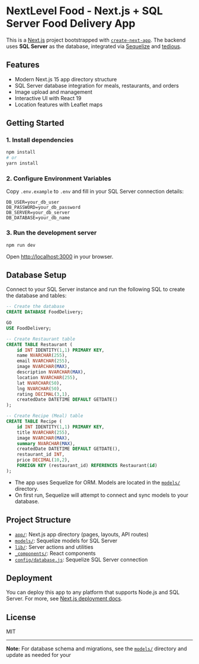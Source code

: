 # NextLevel Food  - Next.js + SQL Server Food Delivery App

This is a [Next.js](https://nextjs.org) project bootstrapped with [`create-next-app`](https://nextjs.org/docs/app/api-reference/cli/create-next-app). The backend uses **SQL Server** as the database, integrated via [Sequelize](https://sequelize.org/) and [tedious](https://www.npmjs.com/package/tedious).

## Features

- Modern Next.js 15 app directory structure
- SQL Server database integration for meals, restaurants, and orders
- Image upload and management
- Interactive UI with React 19
- Location features with Leaflet maps

## Getting Started

### 1. Install dependencies

```bash
npm install
# or
yarn install
```

### 2. Configure Environment Variables

Copy `.env.example` to `.env` and fill in your SQL Server connection details:

```
DB_USER=your_db_user
DB_PASSWORD=your_db_password
DB_SERVER=your_db_server
DB_DATABASE=your_db_name
```

### 3. Run the development server

```bash
npm run dev
```

Open [http://localhost:3000](http://localhost:3000) in your browser.

## Database Setup

Connect to your SQL Server instance and run the following SQL to create the database and tables:

```sql
-- Create the database
CREATE DATABASE FoodDelivery;

GO
USE FoodDelivery;

-- Create Restaurant table
CREATE TABLE Restaurant (
    id INT IDENTITY(1,1) PRIMARY KEY,
    name NVARCHAR(255),
    email NVARCHAR(255),
    image NVARCHAR(MAX),
    description NVARCHAR(MAX),
    location NVARCHAR(255),
    lat NVARCHAR(50),
    lng NVARCHAR(50),
    rating DECIMAL(3,1),
    createdDate DATETIME DEFAULT GETDATE()
);

-- Create Recipe (Meal) table
CREATE TABLE Recipe (
    id INT IDENTITY(1,1) PRIMARY KEY,
    title NVARCHAR(255),
    image NVARCHAR(MAX),
    summary NVARCHAR(MAX),
    createdDate DATETIME DEFAULT GETDATE(),
    restaurant_id INT,
    price DECIMAL(10,2),
    FOREIGN KEY (restaurant_id) REFERENCES Restaurant(id)
);
```

- The app uses Sequelize for ORM. Models are located in the [`models/`](models/) directory.
- On first run, Sequelize will attempt to connect and sync models to your database.

## Project Structure

- [`app/`](app/): Next.js app directory (pages, layouts, API routes)
- [`models/`](models/): Sequelize models for SQL Server
- [`lib/`](lib/): Server actions and utilities
- [`_components/`](./_components/): React components
- [`config/database.js`](config/database.js): Sequelize SQL Server connection

## Deployment

You can deploy this app to any platform that supports Node.js and SQL Server. For more, see [Next.js deployment docs](https://nextjs.org/docs/app/building-your-application/deploying).

## License

MIT

---

**Note:** For database schema and migrations, see the [`models/`](models/) directory and update as needed for your